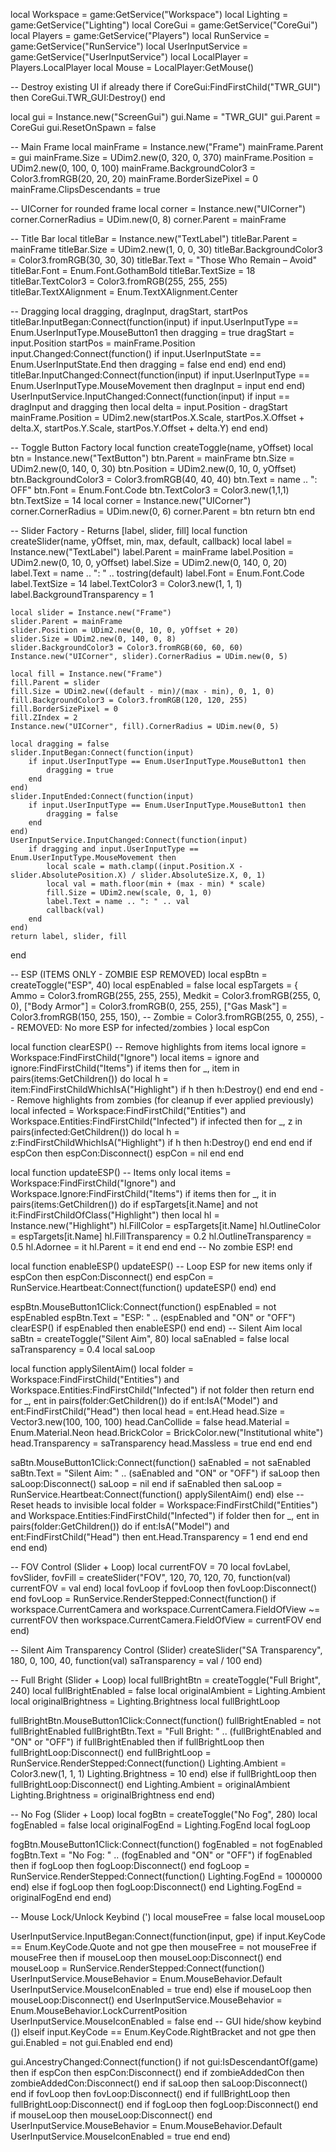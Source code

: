 local Workspace = game:GetService("Workspace")
local Lighting = game:GetService("Lighting")
local CoreGui = game:GetService("CoreGui")
local Players = game:GetService("Players")
local RunService = game:GetService("RunService")
local UserInputService = game:GetService("UserInputService")
local LocalPlayer = Players.LocalPlayer
local Mouse = LocalPlayer:GetMouse()

-- Destroy existing UI if already there
if CoreGui:FindFirstChild("TWR_GUI") then
    CoreGui.TWR_GUI:Destroy()
end

local gui = Instance.new("ScreenGui")
gui.Name = "TWR_GUI"
gui.Parent = CoreGui
gui.ResetOnSpawn = false

-- Main Frame
local mainFrame = Instance.new("Frame")
mainFrame.Parent = gui
mainFrame.Size = UDim2.new(0, 320, 0, 370)
mainFrame.Position = UDim2.new(0, 100, 0, 100)
mainFrame.BackgroundColor3 = Color3.fromRGB(20, 20, 20)
mainFrame.BorderSizePixel = 0
mainFrame.ClipsDescendants = true

-- UICorner for rounded frame
local corner = Instance.new("UICorner")
corner.CornerRadius = UDim.new(0, 8)
corner.Parent = mainFrame

-- Title Bar
local titleBar = Instance.new("TextLabel")
titleBar.Parent = mainFrame
titleBar.Size = UDim2.new(1, 0, 0, 30)
titleBar.BackgroundColor3 = Color3.fromRGB(30, 30, 30)
titleBar.Text = "Those Who Remain – Avoid"
titleBar.Font = Enum.Font.GothamBold
titleBar.TextSize = 18
titleBar.TextColor3 = Color3.fromRGB(255, 255, 255)
titleBar.TextXAlignment = Enum.TextXAlignment.Center

-- Dragging
local dragging, dragInput, dragStart, startPos
titleBar.InputBegan:Connect(function(input)
	if input.UserInputType == Enum.UserInputType.MouseButton1 then
		dragging = true
		dragStart = input.Position
		startPos = mainFrame.Position
		input.Changed:Connect(function()
			if input.UserInputState == Enum.UserInputState.End then dragging = false end
		end)
	end
end)
titleBar.InputChanged:Connect(function(input)
	if input.UserInputType == Enum.UserInputType.MouseMovement then dragInput = input end
end)
UserInputService.InputChanged:Connect(function(input)
	if input == dragInput and dragging then
		local delta = input.Position - dragStart
		mainFrame.Position = UDim2.new(startPos.X.Scale, startPos.X.Offset + delta.X, startPos.Y.Scale, startPos.Y.Offset + delta.Y)
	end
end)

-- Toggle Button Factory
local function createToggle(name, yOffset)
	local btn = Instance.new("TextButton")
	btn.Parent = mainFrame
	btn.Size = UDim2.new(0, 140, 0, 30)
	btn.Position = UDim2.new(0, 10, 0, yOffset)
	btn.BackgroundColor3 = Color3.fromRGB(40, 40, 40)
	btn.Text = name .. ": OFF"
	btn.Font = Enum.Font.Code
	btn.TextColor3 = Color3.new(1,1,1)
	btn.TextSize = 14
	local corner = Instance.new("UICorner")
	corner.CornerRadius = UDim.new(0, 6)
	corner.Parent = btn
	return btn
end

-- Slider Factory - Returns [label, slider, fill]
local function createSlider(name, yOffset, min, max, default, callback)
	local label = Instance.new("TextLabel")
	label.Parent = mainFrame
	label.Position = UDim2.new(0, 10, 0, yOffset)
	label.Size = UDim2.new(0, 140, 0, 20)
	label.Text = name .. ": " .. tostring(default)
	label.Font = Enum.Font.Code
	label.TextSize = 14
	label.TextColor3 = Color3.new(1, 1, 1)
	label.BackgroundTransparency = 1

	local slider = Instance.new("Frame")
	slider.Parent = mainFrame
	slider.Position = UDim2.new(0, 10, 0, yOffset + 20)
	slider.Size = UDim2.new(0, 140, 0, 8)
	slider.BackgroundColor3 = Color3.fromRGB(60, 60, 60)
	Instance.new("UICorner", slider).CornerRadius = UDim.new(0, 5)

	local fill = Instance.new("Frame")
	fill.Parent = slider
	fill.Size = UDim2.new((default - min)/(max - min), 0, 1, 0)
	fill.BackgroundColor3 = Color3.fromRGB(120, 120, 255)
	fill.BorderSizePixel = 0
	fill.ZIndex = 2
	Instance.new("UICorner", fill).CornerRadius = UDim.new(0, 5)

	local dragging = false
	slider.InputBegan:Connect(function(input)
		if input.UserInputType == Enum.UserInputType.MouseButton1 then
			dragging = true
		end
	end)
	slider.InputEnded:Connect(function(input)
		if input.UserInputType == Enum.UserInputType.MouseButton1 then
			dragging = false
		end
	end)
	UserInputService.InputChanged:Connect(function(input)
		if dragging and input.UserInputType == Enum.UserInputType.MouseMovement then
			local scale = math.clamp((input.Position.X - slider.AbsolutePosition.X) / slider.AbsoluteSize.X, 0, 1)
			local val = math.floor(min + (max - min) * scale)
			fill.Size = UDim2.new(scale, 0, 1, 0)
			label.Text = name .. ": " .. val
			callback(val)
		end
	end)
	return label, slider, fill
end

-- ESP (ITEMS ONLY - ZOMBIE ESP REMOVED)
local espBtn = createToggle("ESP", 40)
local espEnabled = false
local espTargets = {
    Ammo = Color3.fromRGB(255, 255, 255),
    Medkit = Color3.fromRGB(255, 0, 0),
    ["Body Armor"] = Color3.fromRGB(0, 255, 255),
    ["Gas Mask"] = Color3.fromRGB(150, 255, 150),
    -- Zombie = Color3.fromRGB(255, 0, 255), -- REMOVED: No more ESP for infected/zombies
}
local espCon

local function clearESP()
    -- Remove highlights from items
    local ignore = Workspace:FindFirstChild("Ignore")
    local items = ignore and ignore:FindFirstChild("Items")
    if items then
        for _, item in pairs(items:GetChildren()) do
            local h = item:FindFirstChildWhichIsA("Highlight")
            if h then h:Destroy() end
        end
    end
    -- Remove highlights from zombies (for cleanup if ever applied previously)
    local infected = Workspace:FindFirstChild("Entities") and Workspace.Entities:FindFirstChild("Infected")
    if infected then
        for _, z in pairs(infected:GetChildren()) do
            local h = z:FindFirstChildWhichIsA("Highlight")
            if h then h:Destroy() end
        end
    end
    if espCon then espCon:Disconnect() espCon = nil end
end

local function updateESP()
    -- Items only
    local items = Workspace:FindFirstChild("Ignore") and Workspace.Ignore:FindFirstChild("Items")
    if items then
        for _, it in pairs(items:GetChildren()) do
            if espTargets[it.Name] and not it:FindFirstChildOfClass("Highlight") then
                local hl = Instance.new("Highlight")
                hl.FillColor = espTargets[it.Name]
                hl.OutlineColor = espTargets[it.Name]
                hl.FillTransparency = 0.2
                hl.OutlineTransparency = 0.5
                hl.Adornee = it
                hl.Parent = it
            end
        end
    end
    -- No zombie ESP!
end

local function enableESP()
    updateESP()
    -- Loop ESP for new items only
    if espCon then espCon:Disconnect() end
    espCon = RunService.Heartbeat:Connect(function() updateESP() end)
end

espBtn.MouseButton1Click:Connect(function()
    espEnabled = not espEnabled
    espBtn.Text = "ESP: " .. (espEnabled and "ON" or "OFF")
    clearESP()
    if espEnabled then
        enableESP()
    end
end)
-- Silent Aim
local saBtn = createToggle("Silent Aim", 80)
local saEnabled = false
local saTransparency = 0.4
local saLoop

local function applySilentAim()
	local folder = Workspace:FindFirstChild("Entities") and Workspace.Entities:FindFirstChild("Infected")
	if not folder then return end
	for _, ent in pairs(folder:GetChildren()) do
		if ent:IsA("Model") and ent:FindFirstChild("Head") then
			local head = ent.Head
			head.Size = Vector3.new(100, 100, 100)
			head.CanCollide = false
			head.Material = Enum.Material.Neon
			head.BrickColor = BrickColor.new("Institutional white")
			head.Transparency = saTransparency
			head.Massless = true
		end
	end
end

saBtn.MouseButton1Click:Connect(function()
	saEnabled = not saEnabled
	saBtn.Text = "Silent Aim: " .. (saEnabled and "ON" or "OFF")
	if saLoop then saLoop:Disconnect() saLoop = nil end
	if saEnabled then
		saLoop = RunService.Heartbeat:Connect(function()
			applySilentAim()
		end)
	else
		-- Reset heads to invisible
		local folder = Workspace:FindFirstChild("Entities") and Workspace.Entities:FindFirstChild("Infected")
		if folder then
			for _, ent in pairs(folder:GetChildren()) do
				if ent:IsA("Model") and ent:FindFirstChild("Head") then
					ent.Head.Transparency = 1
				end
			end
		end
	end
end)

-- FOV Control (Slider + Loop)
local currentFOV = 70
local fovLabel, fovSlider, fovFill = createSlider("FOV", 120, 70, 120, 70, function(val)
	currentFOV = val
end)
local fovLoop
if fovLoop then fovLoop:Disconnect() end
fovLoop = RunService.RenderStepped:Connect(function()
	if workspace.CurrentCamera and workspace.CurrentCamera.FieldOfView ~= currentFOV then
		workspace.CurrentCamera.FieldOfView = currentFOV
	end
end)

-- Silent Aim Transparency Control (Slider)
createSlider("SA Transparency", 180, 0, 100, 40, function(val)
	saTransparency = val / 100
end)

-- Full Bright (Slider + Loop)
local fullBrightBtn = createToggle("Full Bright", 240)
local fullBrightEnabled = false
local originalAmbient = Lighting.Ambient
local originalBrightness = Lighting.Brightness
local fullBrightLoop

fullBrightBtn.MouseButton1Click:Connect(function()
    fullBrightEnabled = not fullBrightEnabled
    fullBrightBtn.Text = "Full Bright: " .. (fullBrightEnabled and "ON" or "OFF")
    if fullBrightEnabled then
        if fullBrightLoop then fullBrightLoop:Disconnect() end
        fullBrightLoop = RunService.RenderStepped:Connect(function()
            Lighting.Ambient = Color3.new(1, 1, 1)
            Lighting.Brightness = 10
        end)
    else
        if fullBrightLoop then fullBrightLoop:Disconnect() end
        Lighting.Ambient = originalAmbient
        Lighting.Brightness = originalBrightness
    end
end)

-- No Fog (Slider + Loop)
local fogBtn = createToggle("No Fog", 280)
local fogEnabled = false
local originalFogEnd = Lighting.FogEnd
local fogLoop

fogBtn.MouseButton1Click:Connect(function()
    fogEnabled = not fogEnabled
    fogBtn.Text = "No Fog: " .. (fogEnabled and "ON" or "OFF")
    if fogEnabled then
        if fogLoop then fogLoop:Disconnect() end
        fogLoop = RunService.RenderStepped:Connect(function()
            Lighting.FogEnd = 1000000
        end)
    else
        if fogLoop then fogLoop:Disconnect() end
        Lighting.FogEnd = originalFogEnd
    end
end)

-- Mouse Lock/Unlock Keybind (')
local mouseFree = false
local mouseLoop

UserInputService.InputBegan:Connect(function(input, gpe)
    if input.KeyCode == Enum.KeyCode.Quote and not gpe then
        mouseFree = not mouseFree
        if mouseFree then
            if mouseLoop then mouseLoop:Disconnect() end
            mouseLoop = RunService.RenderStepped:Connect(function()
                UserInputService.MouseBehavior = Enum.MouseBehavior.Default
                UserInputService.MouseIconEnabled = true
            end)
        else
            if mouseLoop then mouseLoop:Disconnect() end
            UserInputService.MouseBehavior = Enum.MouseBehavior.LockCurrentPosition
            UserInputService.MouseIconEnabled = false
        end
    -- GUI hide/show keybind (])
    elseif input.KeyCode == Enum.KeyCode.RightBracket and not gpe then
        gui.Enabled = not gui.Enabled
    end
end)

gui.AncestryChanged:Connect(function()
    if not gui:IsDescendantOf(game) then
        if espCon then espCon:Disconnect() end
        if zombieAddedCon then zombieAddedCon:Disconnect() end
        if saLoop then saLoop:Disconnect() end
        if fovLoop then fovLoop:Disconnect() end
        if fullBrightLoop then fullBrightLoop:Disconnect() end
        if fogLoop then fogLoop:Disconnect() end
        if mouseLoop then mouseLoop:Disconnect() end
        UserInputService.MouseBehavior = Enum.MouseBehavior.Default
        UserInputService.MouseIconEnabled = true
    end
end)
